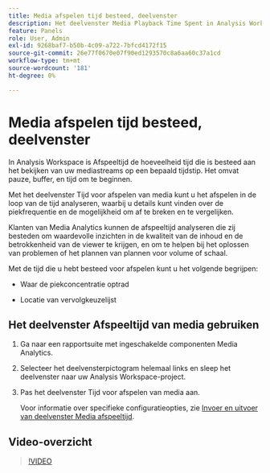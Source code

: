 ```yaml
---
title: Media afspelen tijd besteed, deelvenster
description: Het deelvenster Media Playback Time Spent in Analysis Workspace gebruiken en interpreteren.
feature: Panels
role: User, Admin
exl-id: 9268baf7-b50b-4c09-a722-7bfcd4172f15
source-git-commit: 26e77f0670e07f90ed1293570c8a6aa60c37a1cd
workflow-type: tm+mt
source-wordcount: '181'
ht-degree: 0%

---
```


# Media afspelen tijd besteed, deelvenster

In Analysis Workspace is Afspeeltijd de hoeveelheid tijd die is besteed aan het bekijken van uw mediastreams op een bepaald tijdstip. Het omvat pauze, buffer, en tijd om te beginnen.

Met het deelvenster Tijd voor afspelen van media kunt u het afspelen in de loop van de tijd analyseren, waarbij u details kunt vinden over de piekfrequentie en de mogelijkheid om af te breken en te vergelijken.

Klanten van Media Analytics kunnen de afspeeltijd analyseren die zij besteden om waardevolle inzichten in de kwaliteit van de inhoud en de betrokkenheid van de viewer te krijgen, en om te helpen bij het oplossen van problemen of het plannen van plannen voor volume of schaal.

Met de tijd die u hebt besteed voor afspelen kunt u het volgende begrijpen:

* Waar de piekconcentratie optrad

* Locatie van vervolgkeuzelijst

## Het deelvenster Afspeeltijd van media gebruiken

1. Ga naar een rapportsuite met ingeschakelde componenten Media Analytics.

1. Selecteer het deelvensterpictogram helemaal links en sleep het deelvenster naar uw Analysis Workspace-project.

1. Pas het deelvenster Tijd voor afspelen van media aan.

   Voor informatie over specifieke configuratieopties, zie [Invoer en uitvoer van deelvenster Media afspeeltijd](/help/analyze/analysis-workspace/c-panels/media-playback-timespent/panel-inputs-outputs.md).

## Video-overzicht

>[!VIDEO](https://video.tv.adobe.com/v/338699)
